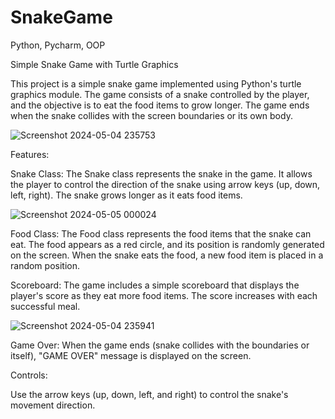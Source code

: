 # SnakeGame
Python, Pycharm, OOP

Simple Snake Game with Turtle Graphics

This project is a simple snake game implemented using Python's turtle graphics module. 
The game consists of a snake controlled by the player, and the objective is to eat the food items 
to grow longer. The game ends when the snake collides with the screen boundaries or its own body.

![Screenshot 2024-05-04 235753](https://github.com/shanshee/SnakeGame/assets/135793255/66e38c69-bc13-44ce-a423-799131b89830)

Features:

Snake Class: The Snake class represents the snake in the game. It allows the player to control 
the direction of the snake using arrow keys (up, down, left, right). The snake grows longer 
as it eats food items.

![Screenshot 2024-05-05 000024](https://github.com/shanshee/SnakeGame/assets/135793255/d9bcc1d9-ac99-4446-98d2-fec0aff2d22c)


Food Class: The Food class represents the food items that the snake can eat. The food appears
as a red circle, and its position is randomly generated on the screen. When the snake eats the food,
a new food item is placed in a random position.

Scoreboard: The game includes a simple scoreboard that displays the player's score as they eat more
food items. The score increases with each successful meal.

![Screenshot 2024-05-04 235941](https://github.com/shanshee/SnakeGame/assets/135793255/a75be0bc-0bd5-4972-8af7-e636a2a84771)

Game Over: When the game ends (snake collides with the boundaries or itself), 
"GAME OVER" message is displayed on the screen.

Controls:

Use the arrow keys (up, down, left, and right) to control the snake's movement direction.
